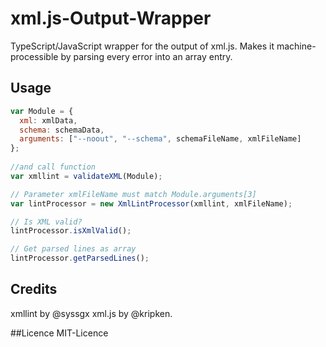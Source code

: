 # xml.js-Output-Wrapper
TypeScript/JavaScript wrapper for the output of xml.js. Makes it machine-processible by parsing every error into an array entry.

## Usage
```javascript
var Module = {
  xml: xmlData,
  schema: schemaData,
  arguments: ["--noout", "--schema", schemaFileName, xmlFileName]
};
 
//and call function
var xmllint = validateXML(Module);

// Parameter xmlFileName must match Module.arguments[3]
var lintProcessor = new XmlLintProcessor(xmllint, xmlFileName);

// Is XML valid?
lintProcessor.isXmlValid();

// Get parsed lines as array
lintProcessor.getParsedLines();
```

## Credits
xmllint by @syssgx
xml.js by @kripken.

##Licence
MIT-Licence
